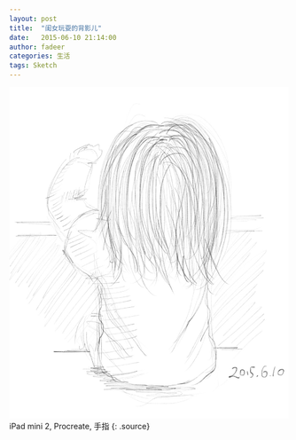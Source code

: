 ```yaml
---
layout: post
title:  "闺女玩耍的背影儿"
date:   2015-06-10 21:14:00
author: fadeer
categories: 生活
tags: Sketch
---
```


![](/images/paint-9back.jpg)
iPad mini 2, Procreate, 手指
{: .source}

